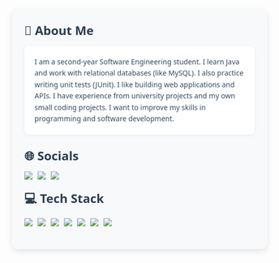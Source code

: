 <style>
  .profile-section {
    max-width: 600px;
    margin: 0 auto;
    padding: 25px;
    background: #f8f9fa;
    border-radius: 12px;
    box-shadow: 0 4px 12px rgba(0,0,0,0.1);
    font-family: 'Segoe UI', sans-serif;
  }
  
  .section-title {
    color: #2c3e50;
    margin-bottom: 15px;
    font-size: 1.5rem;
    font-weight: 600;
    display: flex;
    align-items: center;
    gap: 8px;
  }
  
  .social-icons, .tech-stack {
    display: flex;
    gap: 10px;
    flex-wrap: wrap;
    margin-bottom: 20px;
  }
  
  .social-icons a, .tech-stack img {
    transition: transform 0.3s ease, box-shadow 0.3s ease;
  }
  
  .social-icons a:hover, .tech-stack img:hover {
    transform: translateY(-3px);
    box-shadow: 0 6px 12px rgba(0,0,0,0.15);
  }
  
  .about-text {
    color: #34495e;
    line-height: 1.6;
    margin-bottom: 25px;
    background: white;
    padding: 20px;
    border-radius: 8px;
    box-shadow: 0 2px 8px rgba(0,0,0,0.05);
  }
</style>

<div class="profile-section">
  <div class="section-title">💫 About Me</div>
  <div class="about-text">
    I am a second-year Software Engineering student. I learn Java and work with relational databases (like MySQL). I also practice writing unit tests (JUnit). I like building web applications and APIs. I have experience from university projects and my own small coding projects. I want to improve my skills in programming and software development.
  </div>
  
  <div class="section-title">🌐 Socials</div>
  <div class="social-icons">
    <a href="https://t.me/nonameqwer1" target="_blank">
      <img src="https://img.shields.io/badge/Telegram-26A5E4?style=for-the-badge&logo=telegram&logoColor=white&labelColor=26A5E4&color=white"/>
    </a>
    <a href="https://vk.com/id463759586" target="_blank">
      <img src="https://img.shields.io/badge/VK-0077FF?style=for-the-badge&logo=vk&logoColor=white&labelColor=0077FF&color=white"/>
    </a>
    <a href="mailto:vadimstrapko@gmail.com" target="_blank">
      <img src="https://img.shields.io/badge/Email-EA4335?style=for-the-badge&logo=gmail&logoColor=white&labelColor=EA4335&color=white"/>
    </a>
  </div>
  
  <div class="section-title">💻 Tech Stack</div>
  <div class="tech-stack">
    <img src="https://img.shields.io/badge/HTML5-E34F26?style=for-the-badge&logo=html5&logoColor=white&labelColor=E34F26"/>
    <img src="https://img.shields.io/badge/CSS3-1572B6?style=for-the-badge&logo=css3&logoColor=white&labelColor=1572B6"/>
    <img src="https://img.shields.io/badge/JavaScript-F7DF1E?style=for-the-badge&logo=javascript&logoColor=black&labelColor=F7DF1E"/>
    <img src="https://img.shields.io/badge/MySQL-4479A1?style=for-the-badge&logo=mysql&logoColor=white&labelColor=4479A1"/>
    <img src="https://img.shields.io/badge/Java-007396?style=for-the-badge&logo=java&logoColor=white&labelColor=007396"/>
    <img src="https://img.shields.io/badge/C++-00599C?style=for-the-badge&logo=c%2B%2B&logoColor=white&labelColor=00599C"/>
    <img src="https://img.shields.io/badge/C%23-239120?style=for-the-badge&logo=c-sharp&logoColor=white&labelColor=239120"/>
  </div>
</div>
